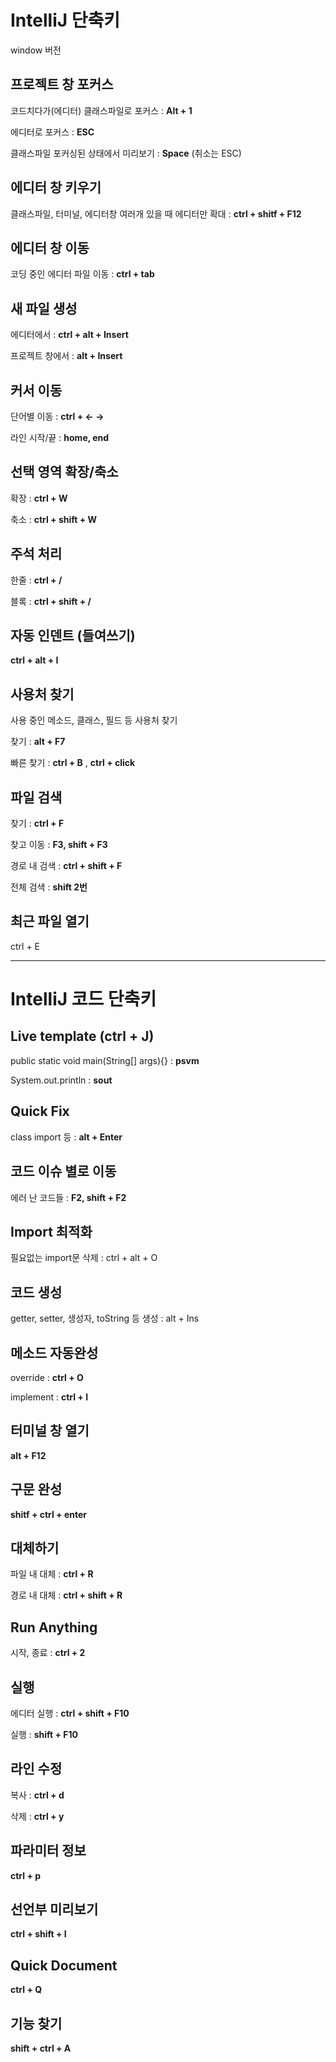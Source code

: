 # IntelliJ 단축키

window 버전



## 프로젝트 창 포커스 

코드치다가(에디터) 클래스파일로 포커스 : **Alt + 1**

에디터로 포커스 : **ESC**

클래스파일 포커싱된 상태에서 미리보기 : **Space** (취소는 ESC)



## 에디터 창 키우기

클래스파일, 터미널, 에디터창 여러개 있을 때 에디터만 확대 : **ctrl + shitf + F12**



## 에디터 창 이동

코딩 중인 에디터 파일 이동 : **ctrl + tab**



## 새 파일 생성

에디터에서 : **ctrl + alt + Insert**

프로젝트 창에서 : **alt + Insert**



## 커서 이동

단어별 이동 : **ctrl + ← →**

라인 시작/끝 : **home, end**



## 선택 영역 확장/축소

확장 : **ctrl + W**

축소 : **ctrl + shift + W** 



## 주석 처리

한줄 : **ctrl + /**

블록 : **ctrl + shift + /**



## 자동 인덴트 (들여쓰기)

**ctrl + alt + I**



## 사용처 찾기

사용 중인 메소드, 클래스, 필드 등 사용처 찾기

찾기 : **alt + F7**

빠른 찾기 : **ctrl + B** , **ctrl + click**



## 파일 검색

찾기 : **ctrl + F**

찾고 이동 : **F3, shift + F3**

경로 내 검색 : **ctrl + shift + F**

전체 검색 : **shift 2번**



## 최근 파일 열기

ctrl + E



---



# IntelliJ 코드 단축키



## Live template (ctrl + J)

public static void main(String[] args){} : **psvm**

System.out.println : **sout**



## Quick Fix

class import 등 : **alt + Enter**



## 코드 이슈 별로 이동

에러 난 코드들 : **F2, shift + F2**



## Import 최적화

필요없는 import문 삭제 : ctrl + alt + O



## 코드 생성

getter, setter, 생성자, toString 등 생성 : alt + Ins



## 메소드 자동완성

override : **ctrl + O**

implement : **ctrl + I**



## 터미널 창 열기

**alt + F12**



## 구문 완성

**shitf + ctrl + enter**



## 대체하기

파일 내 대체 : **ctrl + R**

경로 내 대체 : **ctrl + shift + R**



## Run Anything

시작, 종료 : **ctrl + 2**



## 실행

에디터 실행 : **ctrl + shift + F10**

실행 : **shift + F10**



## 라인 수정

복사 : **ctrl + d**

삭제 : **ctrl + y**



## 파라미터 정보

**ctrl + p**



## 선언부 미리보기

**ctrl + shift + I**



## Quick Document

**ctrl + Q**



## 기능 찾기

**shift + ctrl + A**

